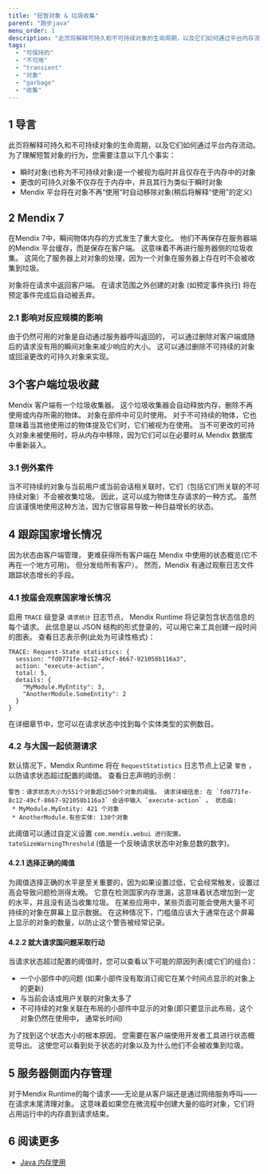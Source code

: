 ```yaml
---
title: "短暂对象 & 垃圾收集"
parent: "跑步java"
menu_order: 1
description: "此页将解释可持久和不可持续对象的生命周期，以及它们如何通过平台内存流动。"
tags:
  - "可保持的"
  - "不可用"
  - "transient"
  - "对象"
  - "garbage"
  - "收集"
---
```


## 1 导言

此页将解释可持久和不可持续对象的生命周期，以及它们如何通过平台内存流动。 为了理解短暂对象的行为，您需要注意以下几个事实：

*   瞬时对象(也称为不可持续对象)是一个被视为临时并且仅存在于内存中的对象
*   更改的可持久对象不仅存在于内存中，并且其行为类似于瞬时对象
*   Mendix 平台将在对象不再“使用”时自动移除对象(稍后将解释“使用”的定义)

## 2 Mendix 7

在Mendix 7中，瞬间物体内存的方式发生了重大变化。 他们不再保存在服务器端的Mendix 平台缓存，而是保存在客户端。 这意味着不再进行服务器侧的垃圾收集。 这简化了服务器上对对象的处理，因为一个对象在服务器上存在时不会被收集到垃圾。

对象将在请求中返回客户端。 在请求范围之外创建的对象 (如预定事件执行) 将在预定事件完成后自动被丢弃。

### 2.1 影响对反应规模的影响

由于仍然可用的对象是自动通过服务器呼叫返回的， 可以通过删除对客户端或随后的请求没有用的瞬间对象来减少响应的大小。 这可以通过删除不可持续的对象或回滚更改的可持久对象来实现。

## 3个客户端垃圾收藏

Mendix 客户端有一个垃圾收集器。 这个垃圾收集器会自动释放内存，删除不再使用或内存所需的物体。 对象在部件中可见时使用。 对于不可持续的物体，它也意味着当其他使用过的物体提及它们时，它们被视为在使用。 当不可更改的可持久对象未被使用时，将从内存中移除，因为它们可以在必要时从 Mendix 数据库中重新装入。

### 3.1 例外案件

当不可持续的对象与当前用户或当前会话相关联时，它们（包括它们所关联的不可持续对象）不会被收集垃圾。 因此，这可以成为物体生存请求的一种方式。 虽然应该谨慎地使用这种方法，因为它很容易导致一种日益增长的状态。

## 4 跟踪国家增长情况

因为状态由客户端管理， 更难获得所有客户端在 Mendix 中使用的状态概览(它不再在一个地方可用)。 但分发给所有客户）。 然而，Mendix 有通过观察日志文件跟踪状态增长的手段。

### 4.1 按届会观察国家增长情况

启用 `TRACE` 级登录 `请求统计` 日志节点， Mendix Runtime 将记录包含状态信息的每个请求。 此信息是以 JSON 结构的形式登录的，可以用它来工具创建一段时间的图表。 查看日志表示例(此处为可读性格式)：
```
TRACE: Request-State statistics: {
  session: "fd0771fe-8c12-49cf-8667-921058b116a3",
  action: "execute-action",
  total: 5,
  details: {
    "MyModule.MyEntity": 3,
    "AnotherModule.SomeEntity": 2
  }
}
```
在详细章节中，您可以在请求状态中找到每个实体类型的实例数目。

### 4.2 与大国一起侦测请求

默认情况下，Mendix Runtime 将在 `RequestStatistics` 日志节点上记录 `警告` ，以防请求状态超过配置的阈值。 查看日志声明的示例：

```
警告：请求状态大小为551个对象超过500个对象的阈值。 请求详细信息: 在 `fd0771fe-8c12-49cf-8667-921058b116a3` 会话中输入 `execute-action` 。 状态由:
 * MyModule.MyEntity: 421 个对象
 * AnotherModule.有些实体: 130个对象
```
此阈值可以通过自定义设置 `com.mendix.webui 进行配置。 tateSizeWarningThreshold` (值是一个反映请求状态中对象总数的数字)。

#### 4.2.1 选择正确的阈值

为阈值选择正确的水平是至关重要的，因为如果设置过低，它会经常触发，设置过高会导致问题检测得太晚。 它意在检测国家内存泄漏，这意味着状态增加到一定的水平，并且没有适当收集垃圾。 在某些应用中，某些页面可能会使用大量不可持续的对象在屏幕上显示数据。 在这种情况下，门槛值应该大于通常在这个屏幕上显示的对象的数量，以防止这个警告被经常记录。

#### 4.2.2 就大请求国问题采取行动

当请求状态超过配置的阈值时，您可以查看以下可能的原因列表(或它们的组合)：

* 一个小部件中的问题 (如果小部件没有取消订阅它在某个时间点显示的对象上的更新)
* 与当前会话或用户关联的对象太多了
* 不可持续的对象关联在布局的小部件中显示的对象(即只要显示此布局，这个对象仍然在使用中， 通常长时间)

为了找到这个状态大小的根本原因， 您需要在客户端使用开发者工具进行状态概览导出。 这使您可以看到处于状态的对象以及为什么他们不会被收集到垃圾。

## 5 服务器侧面内存管理

对于Mendix Runtime的每个请求——无论是从客户端还是通过网络服务呼叫——在请求末尾清理对象。 这意味着如果您在微流程中创建大量的临时对象，它们将占用运行中的内存直到请求结束。

## 6 阅读更多

*   [Java 内存使用](java-memory-usage)
